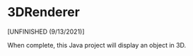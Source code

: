 # 3DRenderer
 
 [UNFINISHED (9/13/2021)]
 
 When complete, this Java project will display an object in 3D.
